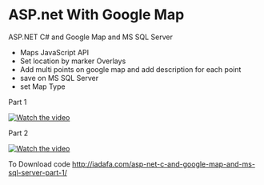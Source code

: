 # ASP.net With Google Map
ASP.NET C# and Google Map  and MS SQL Server 

* Maps JavaScript API 
* Set location by marker Overlays 
* Add multi points on google map and add description for each point 
* save on MS SQL Server  
* set Map Type

Part 1

[![Watch the video](https://img.youtube.com/vi/nSt-6bg79eM/0.jpg)](https://youtu.be/nSt-6bg79eM)


Part 2

[![Watch the video](https://img.youtube.com/vi/yRAaWvleaGk/0.jpg)](https://youtu.be/yRAaWvleaGk)


To Download code 
http://iadafa.com/asp-net-c-and-google-map-and-ms-sql-server-part-1/
